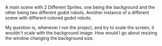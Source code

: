 A main scene with 2 Different Sprites, one being the background and the other being two different godot robots.
Another instance of a different scene with different colored godot robots.


My question is, whenever I run the project, and try to scale the screen, it wouldn't scale with the background image. How would I go about resizing the window changing the background size.
